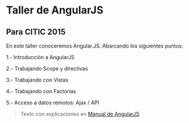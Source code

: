 # Taller de AngularJS

## Para CITIC 2015

En este taller conoceremos Angular.JS. Abarcando los siguientes puntos:

1.- Introducción a AngularJS

2.- Trabajando Scope y directivas

3.- Trabajando con Vistas

4.- Trabajando con Factorías

5.- Acceso a datos remotos: Ajax / API

> Texto con explicaciones en <a href="http://www.desarrolloweb.com/manuales/manual-angularjs.html">Manual de AngularJS</a>